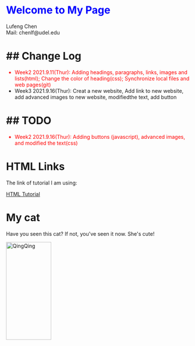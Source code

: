 <!DOCTYPE html>
<html>

<head>
</head>

<body>  
  <h1 style="color:blue;">Welcome to My Page</h1>
  
  <div>Lufeng Chen</div>   
  <div>Mail: chenlf@udel.edu</div>
  
  <h1>## Change Log</h1>
  
  <ul>
  <li style="color:red;" style="text-decoration: line-through;">Week2 2021.9.11(Thur): Adding headings, paragraphs, links, images and lists(html); Change the color of heading(css); Synchronize local files and web pages(git)</li>
  <li style="color:red text-decoration: line-through;">Week3 2021.9.16(Thur): Creat a new website, Add link to new website, add advanced images to new website, modifiedthe text, add button</li>
  </ul>

  <h1>## TODO</h1>
  
  <ul>
  <li style="color:red;">Week2 2021.9.16(Thur): Adding buttons (javascript), advanced images, and modified the text(css) </li>
  </ul>
  
  <h1>HTML Links</h1>
  
  <p>The link of tutorial I am using:</p>
  <a href="https://www.w3schools.com/html/">HTML Tutorial</a>
  
  <h1>My cat</h1>
  <p>Have you seen this cat? If not, you've seen it now. She's cute!</p>
  
  <img src="My cat/QingQing.png" alt="QingQing" style="width:124px;height:268px">
  
</body>

</html>
